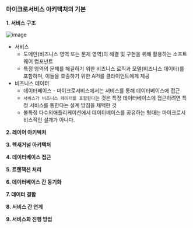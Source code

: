 ### 마이크로서비스 아키텍처의 기본

**1. 서비스 구조**

![image](https://github.com/Suah-Cho/STUDY/assets/102336763/33313e44-46e0-46a5-a703-98732949041d)

- 서비스
    - 도메인(비즈니스 영역 또는 문제 영역)의 해결 및 구현을 위해 활용하는 소프트웨어 컴포넌트
    - 특정 영역의 문제를 해결하기 위한 비즈니스 로직과 모델(비즈니스 데이터)를 포함하며, 이들을 호출하기 위한 API를 클라이언트에게 제공
- 비즈니스 데이터
    - 데이터베이스 - 마이크로서비스에서는 서비스를 통해 데이터베이스에 접근
    - `서비스가 비즈니스 데이터를 포함한다`는 것은 특정 데이터베이스에 접근하려면 특정 서비스를 통한다는 설계 방침을 채택한 것
    - 불특정 다수의애플리케이션에서 데이터베이스를 공유하는 형태는 마이크로서비스적인 설계가 아니다.
 
**2. 레이어 아키텍처**

**3. 헥새거널 아키텍처**

**4. 데이터베이스 접근**

**5. 트랜잭션 처리**

**6. 데이터베이스 간 동기화**

**7. 데이터 결합**

**8. 서비스 간 연계**

**9. 서비스화 진행 방법**
